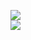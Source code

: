 [![](https://img.shields.io/badge/Made%20With-Github%20Spray-lightgrey.svg?style=for-the-badge&logo=github)](https://github.com/Annihil/github-spray#27785)  
[![](https://i.imgur.com/2DrTn0Z.gif)](https://github.com/Annihil/github-spray)